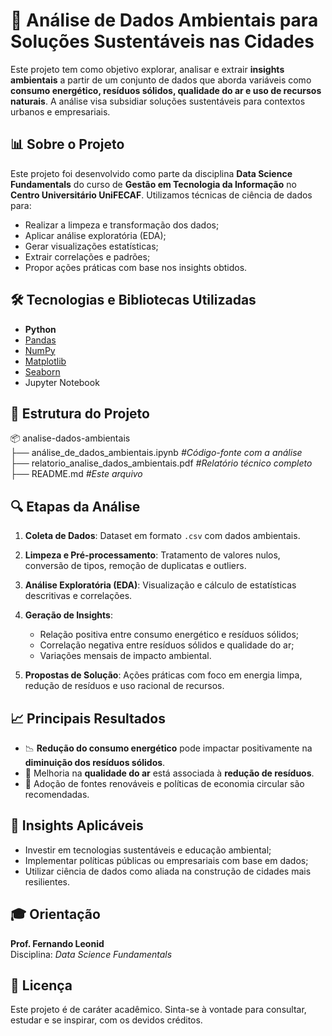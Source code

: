 # 🌱 Análise de Dados Ambientais para Soluções Sustentáveis nas Cidades

Este projeto tem como objetivo explorar, analisar e extrair **insights ambientais** a partir de um conjunto de dados que aborda variáveis como **consumo energético, resíduos sólidos, qualidade do ar e uso de recursos naturais**. 
A análise visa subsidiar soluções sustentáveis para contextos urbanos e empresariais.

## 📊 Sobre o Projeto

Este projeto foi desenvolvido como parte da disciplina **Data Science Fundamentals** do curso de **Gestão em Tecnologia da Informação** no **Centro Universitário UniFECAF**. Utilizamos técnicas de ciência de dados para:

- Realizar a limpeza e transformação dos dados;
- Aplicar análise exploratória (EDA);
- Gerar visualizações estatísticas;
- Extrair correlações e padrões;
- Propor ações práticas com base nos insights obtidos.

## 🛠️ Tecnologias e Bibliotecas Utilizadas

- **Python**
- [Pandas](https://pandas.pydata.org/)
- [NumPy](https://numpy.org/)
- [Matplotlib](https://matplotlib.org/)
- [Seaborn](https://seaborn.pydata.org/)
- Jupyter Notebook

## 📁 Estrutura do Projeto

📦 analise-dados-ambientais<br>
├── análise_de_dados_ambientais.ipynb       *#Código-fonte com a análise <br>*
├── relatorio_analise_dados_ambientais.pdf  *#Relatório técnico completo*<br>
├── README.md                        *#Este arquivo*


## 🔍 Etapas da Análise

1. **Coleta de Dados**: Dataset em formato `.csv` com dados ambientais.
2. **Limpeza e Pré-processamento**: Tratamento de valores nulos, conversão de tipos, remoção de duplicatas e outliers.
3. **Análise Exploratória (EDA)**: Visualização e cálculo de estatísticas descritivas e correlações.
4. **Geração de Insights**:
   - Relação positiva entre consumo energético e resíduos sólidos;
   - Correlação negativa entre resíduos sólidos e qualidade do ar;
   - Variações mensais de impacto ambiental.

5. **Propostas de Solução**: Ações práticas com foco em energia limpa, redução de resíduos e uso racional de recursos.

## 📈 Principais Resultados

- 📉 **Redução do consumo energético** pode impactar positivamente na **diminuição dos resíduos sólidos**.
- 💨 Melhoria na **qualidade do ar** está associada à **redução de resíduos**.
- 🔄 Adoção de fontes renováveis e políticas de economia circular são recomendadas.

## 🧠 Insights Aplicáveis

- Investir em tecnologias sustentáveis e educação ambiental;
- Implementar políticas públicas ou empresariais com base em dados;
- Utilizar ciência de dados como aliada na construção de cidades mais resilientes.


## 🎓 Orientação

**Prof. Fernando Leonid**  
Disciplina: *Data Science Fundamentals*

## 📜 Licença

Este projeto é de caráter acadêmico. Sinta-se à vontade para consultar, estudar e se inspirar, com os devidos créditos.